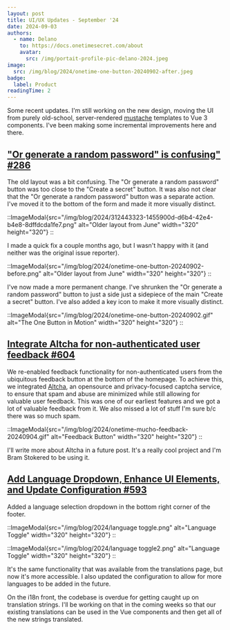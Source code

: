 ```yaml
---
layout: post
title: UI/UX Updates - September '24
date: 2024-09-03
authors:
  - name: Delano
    to: https://docs.onetimesecret.com/about
    avatar:
      src: /img/portait-profile-pic-delano-2024.jpeg
image:
  src: /img/blog/2024/onetime-one-button-20240902-after.jpeg
badge:
  label: Product
readingTime: 2
---
```



Some recent updates. I'm still working on the new design, moving the UI from purely old-school, server-rendered [mustache]() templates to Vue 3 components. I've been making some incremental improvements here and there.

## ["Or generate a random password" is confusing" #286](https://github.com/onetimesecret/onetimesecret/issues/286)

The old layout was a bit confusing. The "Or generate a random password" button was too close to the "Create a secret" button. It was also not clear that the "Or generate a random password" button was a separate action. I've moved it to the bottom of the form and made it more visually distinct.

::ImageModal{src="/img/blog/2024/312443323-1455900d-d6b4-42e4-b4e8-8dffdcda1fe7.png" alt="Older layout from June" width="320" height="320"}
::

I made a quick fix a couple months ago, but I wasn't happy with it (and neither was the original issue reporter).

::ImageModal{src="/img/blog/2024/onetime-one-button-20240902-before.png" alt="Older layout from June" width="320" height="320"}
::

I've now made a more permanent change. I've shrunken the "Or generate a random password" button to just a side just a sidepiece of the main "Create a secret" button. I've also added a key icon to make it more visually distinct.

::ImageModal{src="/img/blog/2024/onetime-one-button-20240902.gif" alt="The One Button in Motion" width="320" height="320"}
::

## [Integrate Altcha for non-authenticated user feedback #604](https://github.com/onetimesecret/onetimesecret/issues/604)

We re-enabled feedback functionality for non-authenticated users from the ubiquitous feedback button at the bottom of the homepage. To achieve this, we integrated [Altcha](), an opensource and privacy-focused captcha service, to ensure that spam and abuse are minimized while still allowing for valuable user feedback. This was one of our earliest features and we got a lot of valuable feedback from it. We also missed a lot of stuff I'm sure b/c there was so much spam.

::ImageModal{src="/img/blog/2024/onetime-mucho-feedback-20240904.gif" alt="Feedback Button" width="320" height="320"}
::

I'll write more about Altcha in a future post. It's a really cool project and I'm Bram Stokered to be using it.


## [Add Language Dropdown, Enhance UI Elements, and Update Configuration #593](https://github.com/onetimesecret/onetimesecret/issues/593)

Added a language selection dropdown in the bottom right corner of the footer.

::ImageModal{src="/img/blog/2024/language toggle.png" alt="Language Toggle" width="320" height="320"}
::

::ImageModal{src="/img/blog/2024/language toggle2.png" alt="Language Toggle" width="320" height="320"}
::

It's the same functionality that was available from the translations page, but now it's more accessible. I also updated the configuration to allow for more languages to be added in the future.

On the i18n front, the codebase is overdue for getting caught up on translation strings. I'll be working on that in the coming weeks so that our existing translations can be used in the Vue components and then get all of the new strings translated.
